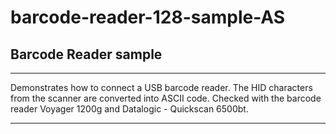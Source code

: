# barcode-reader-128-sample-AS

## Barcode Reader sample
---

 Demonstrates how to connect a USB barcode reader. The HID characters from the scanner are converted into ASCII code.
 Checked with the barcode reader Voyager 1200g and Datalogic - Quickscan 6500bt.
 
---
